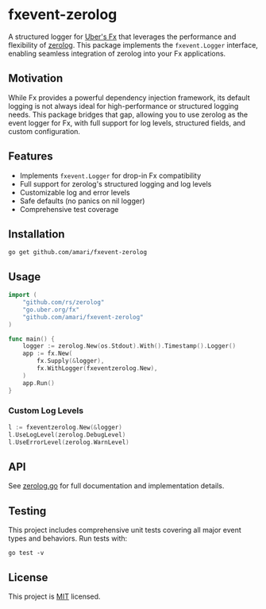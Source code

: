 # fxevent-zerolog

A structured logger for [Uber's Fx](https://github.com/uber-go/fx) that leverages the performance and flexibility of [zerolog](https://github.com/rs/zerolog). This package implements the `fxevent.Logger` interface, enabling seamless integration of zerolog into your Fx applications.

## Motivation

While Fx provides a powerful dependency injection framework, its default logging is not always ideal for high-performance or structured logging needs. This package bridges that gap, allowing you to use zerolog as the event logger for Fx, with full support for log levels, structured fields, and custom configuration.

## Features

- Implements `fxevent.Logger` for drop-in Fx compatibility
- Full support for zerolog's structured logging and log levels
- Customizable log and error levels
- Safe defaults (no panics on nil logger)
- Comprehensive test coverage

## Installation

```
go get github.com/amari/fxevent-zerolog
```

## Usage

```go
import (
	"github.com/rs/zerolog"
	"go.uber.org/fx"
	"github.com/amari/fxevent-zerolog"
)

func main() {
	logger := zerolog.New(os.Stdout).With().Timestamp().Logger()
	app := fx.New(
        fx.Supply(&logger),
		fx.WithLogger(fxeventzerolog.New),
	)
	app.Run()
}
```

### Custom Log Levels

```go
l := fxeventzerolog.New(&logger)
l.UseLogLevel(zerolog.DebugLevel)
l.UseErrorLevel(zerolog.WarnLevel)
```

## API

See [zerolog.go](./zerolog.go) for full documentation and implementation details.

## Testing

This project includes comprehensive unit tests covering all major event types and behaviors. Run tests with:

```
go test -v
```

## License

This project is [MIT](./LICENSE) licensed.

